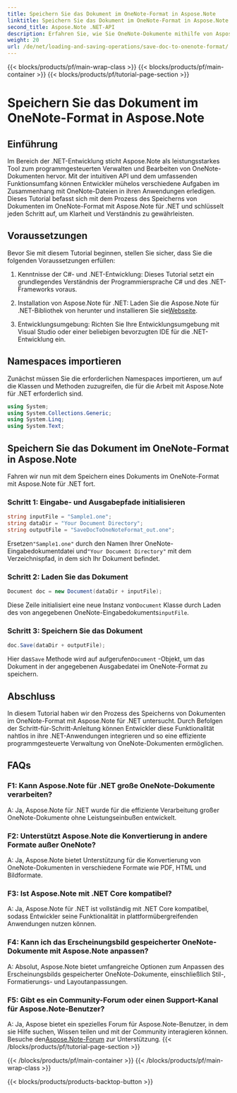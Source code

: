```yaml
---
title: Speichern Sie das Dokument im OneNote-Format in Aspose.Note
linktitle: Speichern Sie das Dokument im OneNote-Format in Aspose.Note
second_title: Aspose.Note .NET-API
description: Erfahren Sie, wie Sie OneNote-Dokumente mithilfe von Aspose.Note programmgesteuert in .NET speichern. Schritt-für-Schritt-Anleitung mit Codebeispielen.
weight: 20
url: /de/net/loading-and-saving-operations/save-doc-to-onenote-format/
---
```


{{< blocks/products/pf/main-wrap-class >}}
{{< blocks/products/pf/main-container >}}
{{< blocks/products/pf/tutorial-page-section >}}

# Speichern Sie das Dokument im OneNote-Format in Aspose.Note

## Einführung

Im Bereich der .NET-Entwicklung sticht Aspose.Note als leistungsstarkes Tool zum programmgesteuerten Verwalten und Bearbeiten von OneNote-Dokumenten hervor. Mit der intuitiven API und dem umfassenden Funktionsumfang können Entwickler mühelos verschiedene Aufgaben im Zusammenhang mit OneNote-Dateien in ihren Anwendungen erledigen. Dieses Tutorial befasst sich mit dem Prozess des Speicherns von Dokumenten im OneNote-Format mit Aspose.Note für .NET und schlüsselt jeden Schritt auf, um Klarheit und Verständnis zu gewährleisten.

## Voraussetzungen

Bevor Sie mit diesem Tutorial beginnen, stellen Sie sicher, dass Sie die folgenden Voraussetzungen erfüllen:

1. Kenntnisse der C#- und .NET-Entwicklung: Dieses Tutorial setzt ein grundlegendes Verständnis der Programmiersprache C# und des .NET-Frameworks voraus.

2.  Installation von Aspose.Note für .NET: Laden Sie die Aspose.Note für .NET-Bibliothek von herunter und installieren Sie sie[Webseite](https://releases.aspose.com/note/net/).

3. Entwicklungsumgebung: Richten Sie Ihre Entwicklungsumgebung mit Visual Studio oder einer beliebigen bevorzugten IDE für die .NET-Entwicklung ein.

## Namespaces importieren

Zunächst müssen Sie die erforderlichen Namespaces importieren, um auf die Klassen und Methoden zuzugreifen, die für die Arbeit mit Aspose.Note für .NET erforderlich sind.

```csharp
using System;
using System.Collections.Generic;
using System.Linq;
using System.Text;
```

## Speichern Sie das Dokument im OneNote-Format in Aspose.Note

Fahren wir nun mit dem Speichern eines Dokuments im OneNote-Format mit Aspose.Note für .NET fort.

### Schritt 1: Eingabe- und Ausgabepfade initialisieren

```csharp
string inputFile = "Sample1.one";
string dataDir = "Your Document Directory";
string outputFile = "SaveDocToOneNoteFormat_out.one";
```

 Ersetzen`"Sample1.one"` durch den Namen Ihrer OneNote-Eingabedokumentdatei und`"Your Document Directory"` mit dem Verzeichnispfad, in dem sich Ihr Dokument befindet.

### Schritt 2: Laden Sie das Dokument

```csharp
Document doc = new Document(dataDir + inputFile);
```

 Diese Zeile initialisiert eine neue Instanz von`Document` Klasse durch Laden des von angegebenen OneNote-Eingabedokuments`inputFile`.

### Schritt 3: Speichern Sie das Dokument

```csharp
doc.Save(dataDir + outputFile);
```

 Hier das`Save` Methode wird auf aufgerufen`Document` -Objekt, um das Dokument in der angegebenen Ausgabedatei im OneNote-Format zu speichern.

## Abschluss

In diesem Tutorial haben wir den Prozess des Speicherns von Dokumenten im OneNote-Format mit Aspose.Note für .NET untersucht. Durch Befolgen der Schritt-für-Schritt-Anleitung können Entwickler diese Funktionalität nahtlos in ihre .NET-Anwendungen integrieren und so eine effiziente programmgesteuerte Verwaltung von OneNote-Dokumenten ermöglichen.

## FAQs

### F1: Kann Aspose.Note für .NET große OneNote-Dokumente verarbeiten?

A: Ja, Aspose.Note für .NET wurde für die effiziente Verarbeitung großer OneNote-Dokumente ohne Leistungseinbußen entwickelt.

### F2: Unterstützt Aspose.Note die Konvertierung in andere Formate außer OneNote?

A: Ja, Aspose.Note bietet Unterstützung für die Konvertierung von OneNote-Dokumenten in verschiedene Formate wie PDF, HTML und Bildformate.

### F3: Ist Aspose.Note mit .NET Core kompatibel?

A: Ja, Aspose.Note für .NET ist vollständig mit .NET Core kompatibel, sodass Entwickler seine Funktionalität in plattformübergreifenden Anwendungen nutzen können.

### F4: Kann ich das Erscheinungsbild gespeicherter OneNote-Dokumente mit Aspose.Note anpassen?

A: Absolut, Aspose.Note bietet umfangreiche Optionen zum Anpassen des Erscheinungsbilds gespeicherter OneNote-Dokumente, einschließlich Stil-, Formatierungs- und Layoutanpassungen.

### F5: Gibt es ein Community-Forum oder einen Support-Kanal für Aspose.Note-Benutzer?

 A: Ja, Aspose bietet ein spezielles Forum für Aspose.Note-Benutzer, in dem sie Hilfe suchen, Wissen teilen und mit der Community interagieren können. Besuche den[Aspose.Note-Forum](https://forum.aspose.com/c/note/28) zur Unterstützung.
{{< /blocks/products/pf/tutorial-page-section >}}

{{< /blocks/products/pf/main-container >}}
{{< /blocks/products/pf/main-wrap-class >}}

{{< blocks/products/products-backtop-button >}}
